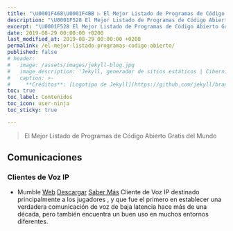 ```yaml
---
title: "\U0001F468‍\U0001F4BB ▷ El Mejor Listado de Programas de Código Abierto Gratis"
description: "\U0001F528 El Mejor Listado de Programas de Código Abierto Gratis"
excerpt: "\U0001F528 El Mejor Listado de Programas de Código Abierto Gratis"
date: 2019-08-29 00:00:00 +0200
last_modified_at: 2019-08-29 00:00:00 +0200
permalink: /el-mejor-listado-programas-codigo-abierto/
published: false
# header:
#   image: /assets/images/jekyll-blog.jpg
#   image_description: 'Jekyll, generador de sitios estáticos | Ciberninjas'
#   caption: >-
#     **Créditos**: [Logotipo de Jekyll](https://github.com/jekyll/brand) extraído del repositorio de Marketing de Jekyll. Edición y montaje de Elaboración Propia
toc: true
toc_label: Contenidos
toc_icon: user-ninja
toc_sticky: true

---
```


> El Mejor Listado de Programas de Código Abierto Gratis del Mundo

## Comunicaciones

### Clientes de Voz IP
- Mumble [Web](https://www.mumble.info/) [Descargar](https://www.mumble.info/downloads/) [Saber Más](/mumble)
Cliente de Voz IP destinado principalmente a los jugadores , y que fue el primero en establecer una verdadera comunicación de voz de baja latencia hace más de una década, pero también encuentra un buen uso en muchos entornos diferentes.

